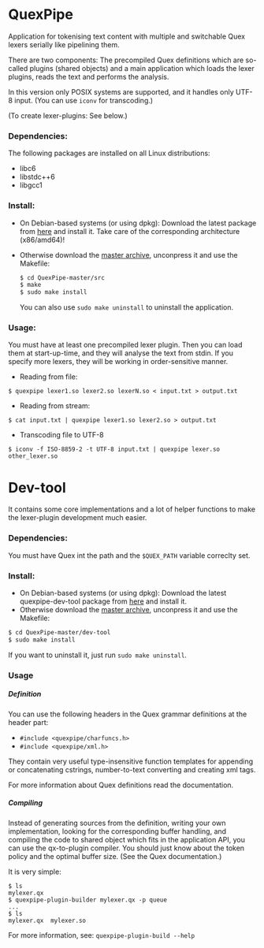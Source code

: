 # QuexPipe
Application for tokenising text content with multiple and switchable Quex lexers serially like pipelining them.

There are two components: The precompiled Quex definitions which are so-called plugins (shared objects) and a main application which loads the lexer plugins, reads the text and performs the analysis.

In this version only POSIX systems are supported, and it handles only UTF-8 input. (You can use `iconv` for transcoding.)

(To create lexer-plugins: See below.)

### Dependencies:
The following packages are installed on all Linux distributions:
* libc6
* libstdc++6
* libgcc1

### Install:
* On Debian-based systems (or using dpkg): Download the latest package from [here](http://pi.itk.ppke.hu/~morta/quexpipe/) and install it. Take care of the corresponding architecture (x86/amd64)!
* Otherwise download the [master archive](archive/master.zip), unconpress it and use the Makefile:

  ```bash
  $ cd QuexPipe-master/src
  $ make
  $ sudo make install
  ```
	You can also use `sudo make uninstall` to uninstall the application.

### Usage:
You must have at least one precompiled lexer plugin. Then you can load them at start-up-time, and they will analyse the text from stdin. If you specify more lexers, they will be working in order-sensitive manner.
* Reading from file:
```
$ quexpipe lexer1.so lexer2.so lexerN.so < input.txt > output.txt
```
* Reading from stream:
```
$ cat input.txt | quexpipe lexer1.so lexer2.so > output.txt
```
* Transcoding file to UTF-8
```
$ iconv -f ISO-8859-2 -t UTF-8 input.txt | quexpipe lexer.so other_lexer.so
```
# Dev-tool

It contains some core implementations and a lot of helper functions to make the lexer-plugin development much easier.

### Dependencies:
You must have Quex int the path and the `$QUEX_PATH` variable correclty set.
### Install:
* On Debian-based systems (or using dpkg): Download the latest quexpipe-dev-tool package from [here](http://pi.itk.ppke.hu/~morta/quexpipe/) and install it.
* Otherwise download the [master archive](archive/master.zip), unconpress it and use the Makefile:
```bash
$ cd QuexPipe-master/dev-tool
$ sudo make install
```
If you want to uninstall it, just run `sudo make uninstall`.
### Usage
#####  Definition
You can use the following headers in the Quex grammar definitions at the header part:
* `#include <quexpipe/charfuncs.h>`
* `#include <quexpipe/xml.h>`

They contain very useful type-insensitive function templates for appending or concatenating cstrings, number-to-text converting and creating xml tags.

For more information about Quex definitions read the documentation.

#####  Compiling
Instead of generating sources from the definition, writing your own implementation, looking for the corresponding buffer handling, and compiling the code to shared object which fits in the application API, you can use the qx-to-plugin compiler. You should just know about the token policy and the optimal buffer size. (See the Quex documentation.)

It is very simple:

```
$ ls
mylexer.qx
$ quexpipe-plugin-builder mylexer.qx -p queue
...
$ ls
mylexer.qx  mylexer.so
```

For more information, see: `quexpipe-plugin-build --help`
